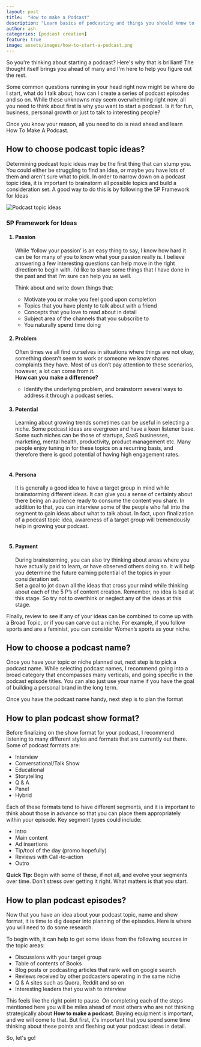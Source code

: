 ```yaml
---
layout: post
title:  "How to make a Podcast"
description: "Learn basics of podcasting and things you should know to start your podcast creation journey today!"
author: ash
categories: [podcast creation]
feature: true
image: assets/images/how-to-start-a-podcast.png
---
```


So you're thinking about starting a podcast? Here's why that is brilliant! The thought itself brings you ahead of many and I'm here to help you figure out the rest. 

Some common questions running in your head right now might be where do I start, what do I talk about, how can I create a series of podcast episodes and so on. While these unknowns may seem overwhelming right now, all you need to think about first is why you want to start a podcast. Is it for fun, business, personal growth or just to talk to interesting people? 

Once you know your reason, all you need to do is read ahead and learn How To Make A Podcast. 

<h2> How to choose podcast topic ideas? </h2> 

Determining podcast topic ideas may be the first thing that can stump you. You could either be struggling to find an idea, or maybe you have lots of them and aren't sure what to pick. In order to narrow down on a podcast topic idea, it is important to brainstorm all possible topics and build a consideration set. A good way to do this is by following the 5P Framework for Ideas

<img src="{{site.baseurl}}/assets/images/podcast-topic-ideas.jpg" alt="Podcast topic ideas">

<h3>5P Framework for Ideas</h3>

<ol>
<h4><li>Passion</li></h4>
While ‘follow your passion’ is an easy thing to say, I know how hard it can be for many of you to know what your passion really is. I believe answering a few interesting questions can help move in the right direction to begin with. I’d like to share some things that I have done in the past and that I’m sure can help you as well. 

Think about and write down things that:

<ul>
<li>Motivate you or make you feel good upon completion</li> 
<li>Topics that you have plenty to talk about with a friend</li>
<li>Concepts that you love to read about in detail</li>
<li>Subject area of the channels that you subscribe to</li>
<li>You naturally spend time doing</li>
</ul>

<h4><li>Problem</li></h4>

Often times we all find ourselves in situations where things are not okay, something doesn’t seem to work or someone we know shares complaints they have. Most of us don’t pay attention to these scenarios, however, a lot can come from it.<br/><b>How can you make a difference?</b>
<ul><li> Identify the underlying problem, and brainstorm several ways to address it through a podcast series.</li></ul>

<h4><li>Potential</li></h4>

Learning about growing trends sometimes can be useful in selecting a niche. Some podcast ideas are evergreen and have a keen listener base. Some such niches can be those of startups, SaaS businesses, marketing, mental health, productivity, product management etc. Many people enjoy tuning in for these topics on a recurring basis, and therefore there is good potential of having high engagement rates. 

<h4><br/><li>Persona</li></h4>

It is generally a good idea to have a target group in mind while brainstorming different ideas. It can give you a sense of certainty about there being an audience ready to consume the content you share. In addition to that, you can interview some of the people who fall into the segment to gain ideas about what to talk about. In fact, upon finalization of a podcast topic idea, awareness of a target group will tremendously help in growing your podcast.

<h4><br/><li>Payment</li></h4>
During brainstorming, you can also try thinking about areas where you have actually paid to learn, or have observed others doing so. It will help you determine the future earning potential of the topics in your consideration set.<br/>Set a goal to jot down all the ideas that cross your mind while thinking about each of the 5 P’s of content creation. Remember, no idea is bad at this stage. So try not to overthink or neglect any of the ideas at this stage.
</ol>

Finally, review to see if any of your ideas can be combined to come up with a Broad Topic, or if you can carve out a niche. For example, if you follow sports and are a feminist, you can consider Women’s sports as your niche. 

<h2>How to choose a podcast name?</h2>

Once you have your topic or niche planned out, next step is to pick a podcast name. While selecting podcast names, I recommend going into a broad category that encompasses many verticals, and going specific in the podcast episode titles. 
You can also just use your name if you have the goal of building a personal brand in the long term.

Once you have the podcast name handy, next step is to plan the format

<h2>How to plan podcast show format?</h2>

Before finalizing on the show format for your podcast, I recommend listening to many different styles and formats that are currently out there. Some of podcast formats are:

<ul>
<li>Interview</li>
<li>Conversational/Talk Show</li>
<li>Educational</li>
<li>Storytelling</li>
<li>Q & A</li>
<li>Panel</li>
<li>Hybrid</li>
</ul>

Each of these formats tend to have different segments, and it is important to think about those in advance so that you can place them appropriately within your episode. Key segment types could include: 

<ul>
<li>Intro</li>
<li>Main content</li>
<li>Ad insertions</li>
<li>Tip/tool of the day (promo hopefully)</li>
<li>Reviews with Call-to-action</li>
<li>Outro</li>
</ul>
<b>Quick Tip:</b> Begin with some of these, if not all, and evolve your segments over time. Don’t stress over getting it right. What matters is that you start.

<h2>How to plan podcast episodes?</h2>

Now that you have an idea about your podcast topic, name and show format, it is time to dig deeper into planning of the episodes. Here is where you will need to do some research. 

To begin with, it can help to get some ideas from the following sources in the topic areas: 

<ul>
<li>Discussions with your target group</li>
<li>Table of contents of Books</li>
<li>Blog posts or podcasting articles that rank well on google search</li>
<li>Reviews received by other podcasters operating in the same niche</li>
<li>Q & A sites such as Quora, Reddit and so on</li>
<li>Interesting leaders that you wish to interview</li>
</ul>


This feels like the right point to pause. On completing each of the steps mentioned here you will be miles ahead of most others who are not thinking strategically about <b> How to make a podcast</b>. Buying equipment is important, and we will come to that. But first, it's important that you spend some time thinking about these points and fleshing out your podcast ideas in detail. 

So, let's go!
